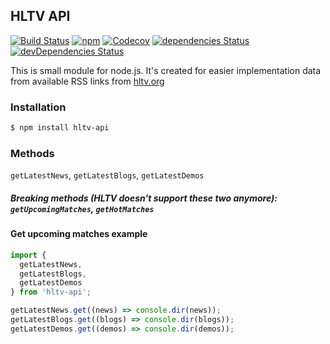 ## HLTV API

[![Build Status](https://travis-ci.org/dajk/hltv-api.svg?branch=master)](https://travis-ci.org/dajk/hltv-api)
[![npm](https://img.shields.io/npm/v/hltv-api.svg?maxAge=2592000)](http://npm.im/hltv-api)
[![Codecov](https://img.shields.io/codecov/c/github/dajk/hltv-api.svg?maxAge=2592000)](https://codecov.io/gh/dajk/hltv-api)
[![dependencies Status](https://david-dm.org/dajk/hltv-api/status.svg)](https://david-dm.org/dajk/hltv-api)
[![devDependencies Status](https://david-dm.org/dajk/hltv-api/dev-status.svg)](https://david-dm.org/dajk/hltv-api?type=dev)


This is small module for node.js. It's created for easier implementation data from available RSS links from [hltv.org](http://www.hltv.org/)

### Installation

```bash
$ npm install hltv-api
```

### Methods

`getLatestNews`, `getLatestBlogs`, `getLatestDemos`

##### Breaking methods (HLTV doesn't support these two anymore): `getUpcomingMatches`, `getHotMatches`

#### Get upcoming matches example
```js
import {
  getLatestNews,
  getLatestBlogs,
  getLatestDemos
} from 'hltv-api';

getLatestNews.get((news) => console.dir(news));
getLatestBlogs.get((blogs) => console.dir(blogs));
getLatestDemos.get((demos) => console.dir(demos));
```
